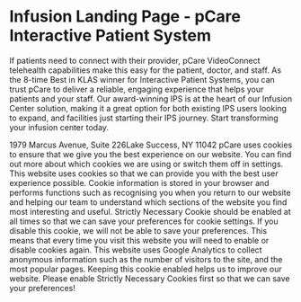 # Infusion Landing Page - pCare Interactive Patient System

If patients need to connect with their provider, pCare VideoConnect telehealth capabilities make this easy for the patient, doctor, and staff.
As the 8-time Best in KLAS winner for Interactive Patient Systems, you can trust pCare to deliver a reliable, engaging experience that helps your patients and your staff.
Our award-winning IPS is at the heart of our Infusion Center solution, making it a great option for both existing IPS users looking to expand, and facilities just starting their IPS journey. Start transforming your infusion center today.

1979 Marcus Avenue, Suite 226Lake Success, NY 11042
pCare uses cookies to ensure that we give you the best experience on our website. You can find out more about which cookies we are using or switch them off in settings.
This website uses cookies so that we can provide you with the best user experience possible. Cookie information is stored in your browser and performs functions such as recognising you when you return to our website and helping our team to understand which sections of the website you find most interesting and useful.
Strictly Necessary Cookie should be enabled at all times so that we can save your preferences for cookie settings.
If you disable this cookie, we will not be able to save your preferences. This means that every time you visit this website you will need to enable or disable cookies again.
This website uses Google Analytics to collect anonymous information such as the number of visitors to the site, and the most popular pages.
Keeping this cookie enabled helps us to improve our website.
Please enable Strictly Necessary Cookies first so that we can save your preferences!